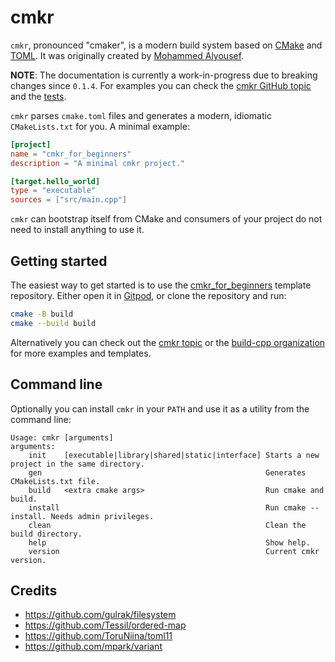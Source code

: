 # cmkr

`cmkr`, pronounced "cmaker", is a modern build system based on [CMake](https://cmake.org/) and [TOML](https://toml.io). It was originally created by [Mohammed Alyousef](https://github.com/MoAlyousef).

**NOTE**: The documentation is currently a work-in-progress due to breaking changes since `0.1.4`. For examples you can check the [cmkr GitHub topic](https://github.com/topics/cmkr) and the [tests](https://github.com/build-cpp/cmkr/tree/main/tests).

`cmkr` parses `cmake.toml` files and generates a modern, idiomatic `CMakeLists.txt` for you. A minimal example:

```toml
[project]
name = "cmkr_for_beginners"
description = "A minimal cmkr project."

[target.hello_world]
type = "executable"
sources = ["src/main.cpp"]
```

`cmkr` can bootstrap itself from CMake and consumers of your project do not need to install anything to use it.

## Getting started

The easiest way to get started is to use the [cmkr_for_beginners](https://github.com/build-cpp/cmkr_for_beginners) template repository. Either open it in [Gitpod](https://gitpod.io/#https://github.com/build-cpp/cmkr_for_beginners), or clone the repository and run:

```sh
cmake -B build
cmake --build build
```

Alternatively you can check out the [cmkr topic](https://github.com/topics/cmkr) or the [build-cpp organization](https://github.com/build-cpp) for more examples and templates.

## Command line

Optionally you can install `cmkr` in your `PATH` and use it as a utility from the command line:

```
Usage: cmkr [arguments]
arguments:
    init    [executable|library|shared|static|interface] Starts a new project in the same directory.
    gen                                                  Generates CMakeLists.txt file.
    build   <extra cmake args>                           Run cmake and build.
    install                                              Run cmake --install. Needs admin privileges.
    clean                                                Clean the build directory.
    help                                                 Show help.
    version                                              Current cmkr version.
```

## Credits

- https://github.com/gulrak/filesystem
- https://github.com/Tessil/ordered-map
- https://github.com/ToruNiina/toml11
- https://github.com/mpark/variant